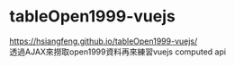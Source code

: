 # tableOpen1999-vuejs  

https://hsiangfeng.github.io/tableOpen1999-vuejs/  
透過AJAX來撈取open1999資料再來練習vuejs computed api  
